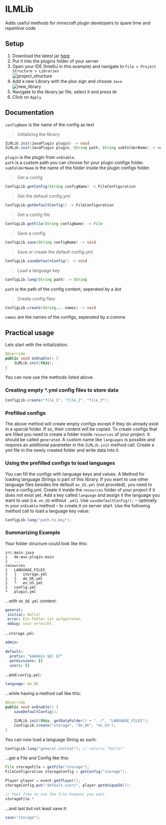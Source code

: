 # ILMLib

Adds useful methods for minecraft plugin developers to spare time and repetitive code

## Setup

1. Download the latest jar [here](https://github.com/ItsLeMax/ILMLib/releases/latest)
2. Put it into the plugins folder of your server
3. Open your IDE (IntelliJ in this example) and navigate to `File > Project Structure > Libraries`\
   ![project_structure](https://github.com/ItsLeMax/ILMLib/assets/80857459/74ea10a3-f8ba-4af3-8d9b-03a89a0e31b5)
4. Add a new Library with the plus sign and choose `Java`\
   ![new_library](https://github.com/ItsLeMax/ILMLib/assets/80857459/9a90cc22-b008-42fb-9973-0f1c9a9a45d3)
5. Navigate to the library jar file, select it and press `OK`
6. Click on `Apply`

## Documentation

`configName` is the name of the config as text

> Initializing the library

```java
ILMLib.init(JavaPlugin plugin) -> void
ILMLib.init(JavaPlugin plugin, String path, String subFolderName) -> void
```

`plugin` is the plugin from `onEnable`.\
`path` is a custom path you can choose for your plugin configs folder.\
`subFolderName` is the name of the folder inside the plugin configs folder.

> Get a config

```java
ConfigLib.getConfig(String configName) -> FileConfiguration
```

> Get the default config.yml

```java
ConfigLib.getDefaultConfig() -> FileConfiguration
```

> Get a config file

```java
ConfigLib.getFile(String configName) -> File
```

> Save a config

```java
ConfigLib.save(String configName) -> void
```

> Save or create the default config.yml

```java
ConfigLib.saveDefaultConfig() -> void
```

> Load a language key

```java
ConfigLib.lang(String path) -> String
```

`path` is the path of the config content, seperated by a dot

> Create config files

```java
ConfigLib.create(String... names) -> void
```

`names` are the names of the configs, seperated by a comma

## Practical usage

Lets start with the initialization.

```java
@Override
public void onEnable() {
    ILMLib.init(this);
}
```

You can now use the methods listed above.

### Creating empty *.yml config files to store data

```java
ConfigLib.create("file_1", "file_2", "file_3");
```

### Prefilled configs

The above method will create empty configs except if they do already exist in a special folder. If so, their content
will be copied. To create configs that are filled you need to create a folder inside `resources` of your project.
It should be called `generated`. A custom name like `languages` is possible and requires an additional parameter in
the `ILMLib.init` method call. Create a yml file in the newly created folder and write data into it.

### Using the prefilled configs to load languages

You can fill the configs with language keys and values.
A Method for loading language Strings is part of this library.
If you want to use other language files besides the default `en_US.yml` (not provided), you need to have a config.yml.
Create it inside the `resources` folder of your project if it does not exist yet.
Add a key called `language` and assign it the language you want to use (i.e. `en_US` without `.yml`).
Use `saveDefaultConfig();` – optimally in your `onEnable` method – to create it on server start.
Use the following method call to load a language key value:

```java
ConfigLib.lang("path.to.key");
```

### Summarizing Example

Your folder structure could look like this:

```
src.main.java
├   de.max.plugin.main
├   ...
resources
├   LANGUAGE_FILES
├   ├   storage.yml
├   ├   de_DE.yml
├   └   en_US.yml
├   config.yml
└   plugin.yml
```

...with `de_DE.yml` content:

```yaml
general:
 initial: Hallo!
 error: Ein Fehler ist aufgetreten.
 debug: sout erreicht.
```

...`storage.yml`:

```yaml
admin:
 ...
default:
  prefix: "§4Admin §8| §7"
  permissions: []
  users: []
```

...and `config.yml`:

```yaml
language: de_DE
```

...while having a method call like this:

```java
@Override
public void onEnable() {
    saveDefaultConfig();

    ILMLib.init(this, getDataFolder() + "../", "LANGUAGE_FILES");
    ConfigLib.create("storage", "de_DE", "en_US");
}
```

You can now load a language String as such:

```java
ConfigLib.lang("general.initial"); // returns "Hallo!"
```

...get a File and Config like this:

```java
File storageFile = getFile("storage");
FileConfiguration storageConfig = getConfig("storage");

Player player = event.getPlayer();
storageConfig.put("default.users", player.getUniqueId());

// Feel free to use the file however you want.
storageFile.*
```

...and last but not least save it:

```java
save("storage");
```